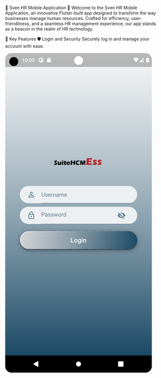  🌟 Sven HR Mobile Application 🌟
Welcome to the Sven HR Mobile Application, an innovative Flutter-built app designed to transform the way businesses manage human resources. Crafted for efficiency, user-friendliness, and a seamless HR management experience, our app stands as a beacon in the realm of HR technology.


🚀 Key Features
🛡️ Login and Security
Securely log in and manage your account with ease.

![login](screenshots/login.png)
